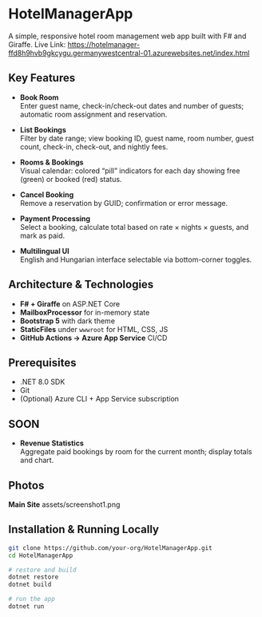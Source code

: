 # HotelManagerApp

A simple, responsive hotel room management web app built with F# and Giraffe.
Live Link: https://hotelmanager-ffd8h9hvb9gkcygu.germanywestcentral-01.azurewebsites.net/index.html
## Key Features

- **Book Room**  
  Enter guest name, check-in/check-out dates and number of guests; automatic room assignment and reservation.

- **List Bookings**  
  Filter by date range; view booking ID, guest name, room number, guest count, check-in, check-out, and nightly fees.

- **Rooms & Bookings**  
  Visual calendar: colored “pill” indicators for each day showing free (green) or booked (red) status.

- **Cancel Booking**  
  Remove a reservation by GUID; confirmation or error message.

- **Payment Processing**  
  Select a booking, calculate total based on rate × nights × guests, and mark as paid.


- **Multilingual UI**  
  English and Hungarian interface selectable via bottom-corner toggles.

## Architecture & Technologies

- **F# + Giraffe** on ASP.NET Core  
- **MailboxProcessor** for in-memory state  
- **Bootstrap 5** with dark theme  
- **StaticFiles** under `wwwroot` for HTML, CSS, JS  
- **GitHub Actions → Azure App Service** CI/CD

## Prerequisites

- .NET 8.0 SDK  
- Git  
- (Optional) Azure CLI + App Service subscription

## SOON
- **Revenue Statistics**  
  Aggregate paid bookings by room for the current month; display totals and chart.

## Photos
**Main Site**
assets/screenshot1.png
  
## Installation & Running Locally

```bash
git clone https://github.com/your-org/HotelManagerApp.git
cd HotelManagerApp

# restore and build
dotnet restore
dotnet build

# run the app
dotnet run


